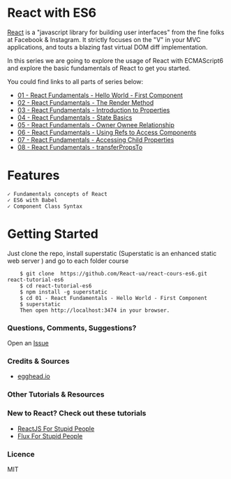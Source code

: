 # React with ES6

[React](https://facebook.github.io/react/) is a "javascript library for building user interfaces" from the fine folks at Facebook & Instagram. It strictly focuses on the "V" in your MVC applications, and touts a blazing fast virtual DOM diff implementation.

In this series we are going to explore the usage of React with ECMAScript6 and explore the basic fundamentals of React to get you started.

You could find links to all parts of series below:
- [01 - React Fundamentals - Hello World - First Component](https://github.com/React-ua/react-cours-es6/tree/master/01%20-%20React%20Fundamentals%20-%20Hello%20World%20-%20First%20Component)
- [02 - React Fundamentals - The Render Method](https://github.com/React-ua/react-cours-es6/tree/master/02%20-%20React%20Fundamentals%20-%20The%20Render%20Method)
- [03 - React Fundamentals - Introduction to Properties](https://github.com/React-ua/react-cours-es6/tree/master/03%20-%20React%20Fundamentals%20-%20Introduction%20to%20Properties)
- [04 - React Fundamentals - State Basics](https://github.com/React-ua/react-cours-es6/tree/master/04%20-%20React%20Fundamentals%20-%20State%20Basics)
- [05 - React Fundamentals - Owner Ownee Relationship](https://github.com/React-ua/react-cours-es6/tree/master/05%20-%20React%20Fundamentals%20-%20Owner%20Ownee%20Relationship)
- [06 - React Fundamentals - Using Refs to Access Components](https://github.com/React-ua/react-cours-es6/tree/master/06%20-%20React%20Fundamentals%20-%20Using%20Refs%20to%20Access%20Components)
- [07 - React Fundamentals - Accessing Child Properties](https://github.com/React-ua/react-cours-es6/tree/master/07%20-%20React%20Fundamentals%20-%20Accessing%20Child%20Properties)
- [08 - React Fundamentals - transferPropsTo](https://github.com/React-ua/react-cours-es6/tree/master/08%20-%20React%20Fundamentals%20-%20transferPropsTo)

# Features
    ✓ Fundamentals concepts of React
    ✓ ES6 with Babel
    ✓ Component Class Syntax

# Getting Started

Just clone the repo, install superstatic (Superstatic is an enhanced static web server )  and go to each folder course
```
    $ git clone  https://github.com/React-ua/react-cours-es6.git react-tutorial-es6
    $ cd react-tutorial-es6
    $ npm install -g superstatic
    $ cd 01 - React Fundamentals - Hello World - First Component
    $ superstatic
    Then open http://localhost:3474 in your browser.
```
### Questions, Comments, Suggestions?
Open an [Issue](https://github.com/React-ua/react-cours-es6/issues)
### Credits & Sources
- [egghead.io](https://egghead.io/series/react-fundamentals)

### Other  Tutorials & Resources


### New to React? Check out these tutorials

-   [ReactJS For Stupid People](http://blog.andrewray.me/reactjs-for-stupid-people/)
-   [Flux For Stupid People](http://blog.andrewray.me/flux-for-stupid-people/)

### Licence
MIT

